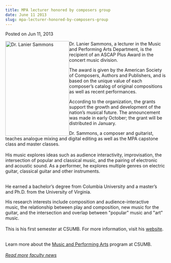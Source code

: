 ```yaml
---
title: MPA lecturer honored by composers group
date: June 11 2013
slug: mpa-lecturer-honored-by-composers-group
---
```





<span class="date">Posted on Jun 11, 2013    </span>
<p><img alt="Dr. Lanier Sammons" src="http://news.csumb.edu/sites/default/files/65/attachments/news/images/sammons.lanier.jpg" style="float:left; width:200px; height:297px">Dr. Lanier Sammons,
a lecturer in the Music and Performing Arts Department, is the
recipient of an ASCAP Plus Award in the concert music division.</img></p>
<p>The award is given by the American Society of Composers, Authors
and Publishers, and is based on the unique value of each composer&#x2019;s
catalog of original compositions as well as recent
performances.</p>
<p>According to the organization, the grants support the growth and
development of the nation&#x2019;s musical future. The announcement was
made in early October; the grant will be distributed in
January.</p>
<p>Dr. Sammons, a composer and guitarist, teaches analogue mixing
and digital editing as well as the MPA capstone class and master
classes.<br>
<br>
His music explores ideas such as audience interactivity,
improvisation, the intersection of popular and classical music, and
the pairing of electronic and acoustic sound. As a performer, he
explores multiple genres on electric guitar, classical guitar and
other instruments.</br></br></p>
<p>He earned a bachelor&#x2019;s degree from Columbia University and a
master&#x2019;s and Ph.D. from the University of Virginia.</p>
<p>His research interests include composition and
audience-interactive music,&#xA0;the relationship between play and
composition, new music for the guitar, and the intersection and
overlap between &quot;popular&quot; music and &quot;art&quot; music.<br>
<br>
This is his first semester at CSUMB. For more information, visit
his <a href="http://www.laniersammons.com/Main/" rel="nofollow">website</a>.</br></br></p>
<p>Learn more about the <a href="http://csumb.edu/music" rel="nofollow">Music and Performing Arts</a> program at CSUMB.<br>
<br>
<em><a href="../../nov/25/faculty-highlights.html" rel="nofollow">R</a><a href="../../nov/25/faculty-highlights.html" rel="nofollow">ead more faculty news</a></em></br></br></p>






